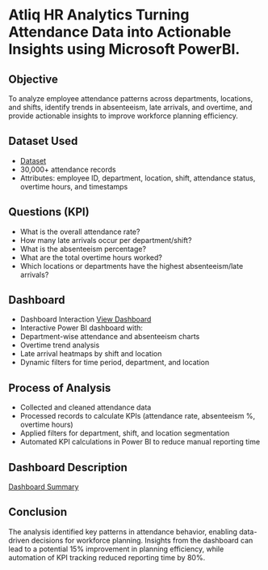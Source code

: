 # Atliq HR Analytics Turning Attendance Data into Actionable Insights using Microsoft PowerBI.
## Objective
To analyze employee attendance patterns across departments, locations, and shifts, identify trends in absenteeism, late arrivals, and overtime, and provide actionable insights to improve workforce planning efficiency.
## Dataset Used
- <a href= "https://github.com/anirbanghosh631/Data-Analysis-Dashboard/blob/main/Attendance%20Sheet%202022-2023_Masked.xlsx">Dataset</a>
- 30,000+ attendance records
- Attributes: employee ID, department, location, shift, attendance status, overtime hours, and timestamps
## Questions (KPI)
- What is the overall attendance rate?
- How many late arrivals occur per department/shift?
- What is the absenteeism percentage?
- What are the total overtime hours worked?
- Which locations or departments have the highest absenteeism/late arrivals?
## Dashboard
- Dashboard Interaction <a href = "https://github.com/anirbanghosh631/DataAnalysisDashboard/blob/main/Atliq%20HR%20Analytics%20Turning%20Attendance%20Data%20into%20Actionable%20Insights%20using%20Microsoft%20PowerBI.pbix">View Dashboard</a>
- Interactive Power BI dashboard with:
- Department-wise attendance and absenteeism charts
- Overtime trend analysis
- Late arrival heatmaps by shift and location
- Dynamic filters for time period, department, and location

## Process of Analysis
- Collected and cleaned attendance data
- Processed records to calculate KPIs (attendance rate, absenteeism %, overtime hours)
- Applied filters for department, shift, and location segmentation
- Automated KPI calculations in Power BI to reduce manual reporting time

## Dashboard Description
<a href = "https://github.com/anirbanghosh631/Data-Analysis-Dashboard/blob/main/Screenshot%20(331).png">Dashboard Summary</a>

## Conclusion
The analysis identified key patterns in attendance behavior, enabling data-driven decisions for workforce planning. Insights from the dashboard can lead to a potential 15% improvement in planning efficiency, while automation of KPI tracking reduced reporting time by 80%.
